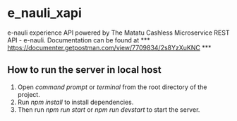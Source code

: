 # e_nauli_xapi

e-nauli experience API powered by The Matatu Cashless Microservice REST API - e-nauli. 
Documentation can be found at *** https://documenter.getpostman.com/view/7709834/2s8YzXuKNC ***

## How to run the server in local host
1. Open *command prompt* or *terminal* from the root directory of the project.
2. Run *npm install* to install dependencies.
3. Then run *npm run start* or *npm run devstart* to start the server.
